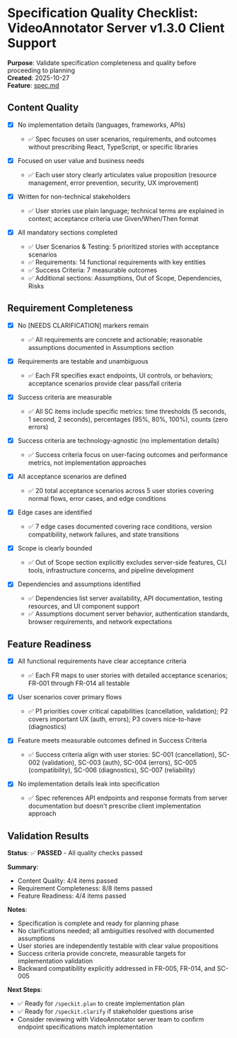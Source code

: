 # Specification Quality Checklist: VideoAnnotator Server v1.3.0 Client Support

**Purpose**: Validate specification completeness and quality before proceeding to planning  
**Created**: 2025-10-27  
**Feature**: [spec.md](../spec.md)

## Content Quality

- [x] No implementation details (languages, frameworks, APIs)
  - ✅ Spec focuses on user scenarios, requirements, and outcomes without prescribing React, TypeScript, or specific libraries

- [x] Focused on user value and business needs
  - ✅ Each user story clearly articulates value proposition (resource management, error prevention, security, UX improvement)

- [x] Written for non-technical stakeholders
  - ✅ User stories use plain language; technical terms are explained in context; acceptance criteria use Given/When/Then format

- [x] All mandatory sections completed
  - ✅ User Scenarios & Testing: 5 prioritized stories with acceptance scenarios
  - ✅ Requirements: 14 functional requirements with key entities
  - ✅ Success Criteria: 7 measurable outcomes
  - ✅ Additional sections: Assumptions, Out of Scope, Dependencies, Risks

## Requirement Completeness

- [x] No [NEEDS CLARIFICATION] markers remain
  - ✅ All requirements are concrete and actionable; reasonable assumptions documented in Assumptions section

- [x] Requirements are testable and unambiguous
  - ✅ Each FR specifies exact endpoints, UI controls, or behaviors; acceptance scenarios provide clear pass/fail criteria

- [x] Success criteria are measurable
  - ✅ All SC items include specific metrics: time thresholds (5 seconds, 1 second, 2 seconds), percentages (95%, 80%, 100%), counts (zero errors)

- [x] Success criteria are technology-agnostic (no implementation details)
  - ✅ Success criteria focus on user-facing outcomes and performance metrics, not implementation approaches

- [x] All acceptance scenarios are defined
  - ✅ 20 total acceptance scenarios across 5 user stories covering normal flows, error cases, and edge conditions

- [x] Edge cases are identified
  - ✅ 7 edge cases documented covering race conditions, version compatibility, network failures, and state transitions

- [x] Scope is clearly bounded
  - ✅ Out of Scope section explicitly excludes server-side features, CLI tools, infrastructure concerns, and pipeline development

- [x] Dependencies and assumptions identified
  - ✅ Dependencies list server availability, API documentation, testing resources, and UI component support
  - ✅ Assumptions document server behavior, authentication standards, browser requirements, and network expectations

## Feature Readiness

- [x] All functional requirements have clear acceptance criteria
  - ✅ Each FR maps to user stories with detailed acceptance scenarios; FR-001 through FR-014 all testable

- [x] User scenarios cover primary flows
  - ✅ P1 priorities cover critical capabilities (cancellation, validation); P2 covers important UX (auth, errors); P3 covers nice-to-have (diagnostics)

- [x] Feature meets measurable outcomes defined in Success Criteria
  - ✅ Success criteria align with user stories: SC-001 (cancellation), SC-002 (validation), SC-003 (auth), SC-004 (errors), SC-005 (compatibility), SC-006 (diagnostics), SC-007 (reliability)

- [x] No implementation details leak into specification
  - ✅ Spec references API endpoints and response formats from server documentation but doesn't prescribe client implementation approach

## Validation Results

**Status**: ✅ **PASSED** - All quality checks passed

**Summary**:
- Content Quality: 4/4 items passed
- Requirement Completeness: 8/8 items passed
- Feature Readiness: 4/4 items passed

**Notes**:
- Specification is complete and ready for planning phase
- No clarifications needed; all ambiguities resolved with documented assumptions
- User stories are independently testable with clear value propositions
- Success criteria provide concrete, measurable targets for implementation validation
- Backward compatibility explicitly addressed in FR-005, FR-014, and SC-005

**Next Steps**:
- ✅ Ready for `/speckit.plan` to create implementation plan
- ✅ Ready for `/speckit.clarify` if stakeholder questions arise
- Consider reviewing with VideoAnnotator server team to confirm endpoint specifications match implementation
